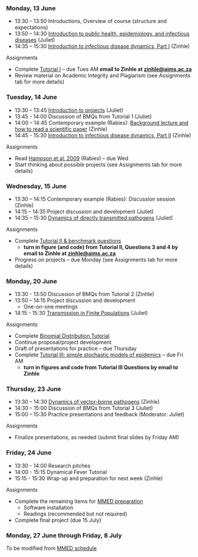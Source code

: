 <div markdown="1">

### Monday, 13 June

-  13:30 – 13:50 Introductions, Overview of course (structure and expectations)
-  13:50 – 14:30 [Introduction to public health, epidemiology, and infectious diseases]({{page.repo}}/raw/master/lectures/Intro_PH_Epi_ID.pdf) (Juliet)
-  14:35 – 15:30 [Introduction to infectious disease dynamics, Part I]({{page.repo}}/raw/master/lectures/Intro_ID_Dynamics_I.pdf) (Zinhle)

Assignments

- Complete [Tutorial I](#computerlabs) – due Tues AM **email to Zinhle at zinhle@aims.ac.za**
- Review material on Academic Integrity and Plagiarism (see Assignments tab for more details)

### Tuesday, 14 June

-  13:30 – 13:45 [Introduction to projects]({{page.repo}}/raw/master/Project_guidelines.pdf) (Juliet)
- 13:45 - 14:00 Discussion of BMQs from Tutorial 1 (Juliet)
-  14:00 – 14:45 Contemporary example (Rabies): [Background lecture and how to read a scientific paper]({{page.repo}}/raw/master/lectures/How_to_read_exRabies.pdf) (Zinhle)
- 14:45 - 15:30 [Introduction to infectious disease dynamics, Part II]({{page.repo}}/raw/master/lectures/Intro_ID_Dynamics_II.pdf) (Zinhle)

Assignments

- Read [Hampson et al. 2009]({{page.repo}}/raw/master/readings/Hampson2009.pdf) (Rabies) – due Wed
- Start thinking about possible projects (see Assignments tab for more details)

### Wednesday, 15 June

-  13:30 – 14:15 Contemporary example (Rabies): Discussion session (Zinhle)
-  14:15 – 14:35 Project discussion and development (Juliet)
-  14:35 – 15:30 [Dynamics of directly transmitted pathogens]({{page.repo}}/raw/master/lectures/Intro_ID_Dynamics_III.pdf) (Juliet)

Assignments

- Complete [Tutorial II & benchmark questions](#computerlabs)
    - **turn in figure (and code) from Tutorial II,  Questions 3 and 4 by email to Zinhle at zinhle@aims.ac.za**
- Progress on projects – due Monday (see Assignments tab for more details)

### Monday, 20 June

-  13:30 - 13:50  Discussion of BMQs from Tutorial 2 (Zinhle)
-  13:50 – 14:15 Project discussion and development
    - One-on-one meetings
-  14:15 - 15:30 [Transmission in Finite Populations]({{page.repo}}/raw/master/lectures/FinitePopModels.pdf) (Juliet)

Assignments

- Complete [Binomial Distribution Tutorial](#computerlabs)
- Continue proposal/project development
- Draft of presentations for practice – due Thursday
- Complete [Tutorial III: simple stochastic models of epidemics](#computerlabs) – due Fri AM
    - **turn in figures and code from Tutorial III Questions by email to Zinhle**

### Thursday, 23 June

- 13:30 – 14:30 [Dynamics of vector-borne pathogens]({{page.repo}}/raw/master/lectures/Dynamics_VB_Pathogens.pdf) (Zinhle)
- 14:30 – 15:00  Discussion of BMQs from Tutorial 3 (Juliet)
- 15:00 – 15:30 Practice presentations and feedback (Moderator: Juliet)

Assignments

- Finalize presentations, as needed (submit final slides by Friday AM)

### Friday, 24 June

- 13:30 - 14:00 Research pitches
- 14:00 - 15:15 Dynamical Fever Tutorial
- 15:15 - 15:30 Wrap-up and preparation for next week (Zinhle)

Assignments

- Complete the remaining items for [MMED preparation](http://www.ici3d.org/MMED/preparation/)
    - Software installation
    - Readings (recommended but not required)
- Complete final project (due 15 July)

### Monday, 27 June through Friday, 8 July

To be modified from [MMED schedule](http://www.ici3d.org/MMED/schedule)

</div>
